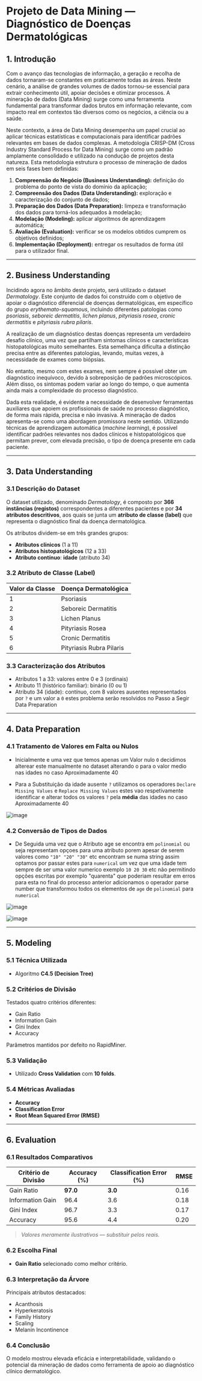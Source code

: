 
# Projeto de Data Mining — Diagnóstico de Doenças Dermatológicas

## 1. Introdução

Com o avanço das tecnologias de informação, a geração e recolha de dados tornaram-se constantes em praticamente todas as áreas. Neste cenário, a análise de grandes volumes de dados tornou-se essencial para extrair conhecimento útil, apoiar decisões e otimizar processos. A mineração de dados (Data Mining) surge como uma ferramenta fundamental para transformar dados brutos em informação relevante, com impacto real em contextos tão diversos como os negócios, a ciência ou a saúde.

Neste contexto, a área de Data Mining desempenha um papel crucial ao aplicar técnicas estatísticas e computacionais para identificar padrões relevantes em bases de dados complexas. A metodologia CRISP-DM (Cross Industry Standard Process for Data Mining) surge como um padrão amplamente consolidado e utilizado na condução de projetos desta natureza. Esta metodologia estrutura o processo de mineração de dados em seis fases bem definidas:

1. **Compreensão do Negócio (Business Understanding):** definição do problema do ponto de vista do domínio da aplicação;
2. **Compreensão dos Dados (Data Understanding):** exploração e caracterização do conjunto de dados;
3. **Preparação dos Dados (Data Preparation):** limpeza e transformação dos dados para torná-los adequados à modelação;
4. **Modelação (Modeling):** aplicar algoritmos de aprendizagem automática;
5. **Avaliação (Evaluation):** verificar se os modelos obtidos cumprem os objetivos definidos;
6. **Implementação (Deployment):** entregar os resultados de forma útil para o utilizador final.

---

## 2. Business Understanding

Incidindo agora no âmbito deste projeto, será utilizado o dataset *Dermatology*. Este conjunto de dados foi construído com o objetivo de apoiar o diagnóstico diferencial de doenças dermatológicas, em específico do grupo *erythemato-squamous*, incluindo diferentes patologias como *psoriasis*, *seboreic dermatitis*, *lichen planus*, *pityriasis rosea*, *cronic dermatitis* e *pityriasis rubra pilaris*.

A realização de um diagnóstico destas doenças representa um verdadeiro desafio clínico, uma vez que partilham sintomas clínicos e características histopatológicas muito semelhantes. Esta semelhança dificulta a distinção precisa entre as diferentes patologias, levando, muitas vezes, à necessidade de exames como biópsias.

No entanto, mesmo com estes exames, nem sempre é possível obter um diagnóstico inequívoco, devido à sobreposição de padrões microscópicos. Além disso, os sintomas podem variar ao longo do tempo, o que aumenta ainda mais a complexidade do processo diagnóstico.

Dada esta realidade, é evidente a necessidade de desenvolver ferramentas auxiliares que apoiem os profissionais de saúde no processo diagnóstico, de forma mais rápida, precisa e não invasiva. A mineração de dados apresenta-se como uma abordagem promissora neste sentido. Utilizando técnicas de aprendizagem automática (*machine learning*), é possível identificar padrões relevantes nos dados clínicos e histopatológicos que permitam prever, com elevada precisão, o tipo de doença presente em cada paciente.

---

## 3. Data Understanding

### 3.1 Descrição do Dataset

O dataset utilizado, denominado *Dermatology*, é composto por **366 instâncias (registos)** correspondentes a diferentes pacientes e por **34 atributos descritivos**, aos quais se junta um **atributo de classe (label)** que representa o diagnóstico final da doença dermatológica.

Os atributos dividem-se em três grandes grupos:
- **Atributos clínicos** (1 a 11)
- **Atributos histopatológicos** (12 a 33)
- **Atributo contínuo**: **idade** (atributo 34)

### 3.2 Atributo de Classe (Label)

| Valor da Classe | Doença Dermatológica           |
|-----------------|--------------------------------|
| 1               | Psoriasis                      |
| 2               | Seboreic Dermatitis            |
| 3               | Lichen Planus                  |
| 4               | Pityriasis Rosea               |
| 5               | Cronic Dermatitis              |
| 6               | Pityriasis Rubra Pilaris       |

### 3.3 Caracterização dos Atributos

- Atributos 1 a 33: valores entre 0 e 3 (ordinais)
- Atributo 11 (histórico familiar): binário (0 ou 1)
- Atributo 34 (idade): contínuo, com 8 valores ausentes representados por `?`  e um valor a `0` estes problema serão resolvidos no Passo a Segir Data Preparation

---

## 4. Data Preparation

### 4.1 Tratamento de Valores em Falta ou Nulos

- Inicialmente e uma vez que temos apenas um Valor nulo `0` decidimos alterear este manualmente no dataset alterando o para o valor medio nas idades no caso Aproximadamente 40

- Para a Substituição da idade ausente `?` utilizamos os operadores `Declare Missing Values` e `Replace Missing Values` estes vao respetivamente identificar e alterar todos os valores `?` pela **média** das idades no caso Aproximadamente 40
  
![image](https://github.com/user-attachments/assets/ad2a4c9d-cc18-4090-980c-e2252b43d00d)



### 4.2 Conversão de Tipos de Dados

- De Seguida uma vez que o Atributo age se encontra em `polinomial` ou seja representam opçoes para uma atributo porem apesar de serem valores como `"10" "20" "30"` etc encontram se numa string assim optamos por passar estes para `numerical` um vez que uma idade tem sempre de ser uma valor numerico exemplo `10 20 30` etc não permitindo opções escritas por exemplo "quarenta" que poderiam resultar em erros para esta no final do processo anterior adicionamos o operador parse number que transformou todos os elementos de `age` de `polinomial` para `numerical`

 ![image](https://github.com/user-attachments/assets/8f6c73ef-e7d1-4bcd-b6f1-fec55e98928c)
 
![image](https://github.com/user-attachments/assets/233f031f-55c8-43f2-8190-bd106e3d3605)



---

## 5. Modeling

### 5.1 Técnica Utilizada

- Algoritmo **C4.5 (Decision Tree)**

### 5.2 Critérios de Divisão

Testados quatro critérios diferentes:
- Gain Ratio
- Information Gain
- Gini Index
- Accuracy

Parâmetros mantidos por defeito no RapidMiner.

### 5.3 Validação

- Utilizado **Cross Validation** com **10 folds**.

### 5.4 Métricas Avaliadas

- **Accuracy**
- **Classification Error**
- **Root Mean Squared Error (RMSE)**

---

## 6. Evaluation

### 6.1 Resultados Comparativos

| Critério de Divisão   | Accuracy (%) | Classification Error (%) | RMSE    |
|------------------------|--------------|----------------------------|---------|
| Gain Ratio             | **97.0**     | **3.0**                    | 0.16    |
| Information Gain       | 96.4         | 3.6                        | 0.18    |
| Gini Index             | 96.7         | 3.3                        | 0.17    |
| Accuracy               | 95.6         | 4.4                        | 0.20    |

> *Valores meramente ilustrativos — substituir pelos reais.*

### 6.2 Escolha Final

- **Gain Ratio** selecionado como melhor critério.

### 6.3 Interpretação da Árvore

Principais atributos destacados:
- Acanthosis
- Hyperkeratosis
- Family History
- Scaling
- Melanin Incontinence

### 6.4 Conclusão

O modelo mostrou elevada eficácia e interpretabilidade, validando o potencial da mineração de dados como ferramenta de apoio ao diagnóstico clínico dermatológico.
